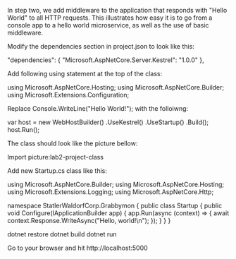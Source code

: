 In step two, we add middleware to the application that responds with "Hello World" to all HTTP requests. This illustrates how easy it is to go from a console app to a hello world microservice, as well as the use of basic middleware.

Modify the dependencies section in project.json to look like this:

  "dependencies": {
        "Microsoft.AspNetCore.Server.Kestrel": "1.0.0"
  },

  Add following using statement at the top of the class:

  using Microsoft.AspNetCore.Hosting;
  using Microsoft.AspNetCore.Builder;
  using Microsoft.Extensions.Configuration;

  Replace Console.WriteLine("Hello World!"); with the folloiwng:

  var host = new WebHostBuilder()
 	     .UseKestrel()
 		 .UseStartup<Startup>()
 	     .Build();
  host.Run();
  
  The class should look like the picture bellow:

  <todo>    Import picture:lab2-project-class

Add new Startup.cs class like this:

using Microsoft.AspNetCore.Builder;
using Microsoft.AspNetCore.Hosting;
using Microsoft.Extensions.Logging;
using Microsoft.AspNetCore.Http;

namespace StatlerWaldorfCorp.Grabbymon {
    public class Startup
    {
        public void Configure(IApplicationBuilder app)
        {
            app.Run(async (context) =>
            {
                await context.Response.WriteAsync("Hello, world!\n");
            });
        }
    }
}

<walkthrough files created>
dotnet restore
<pulling down dependencies>
dotnet build
dotnet run

Go to your browser and hit http://localhost:5000
